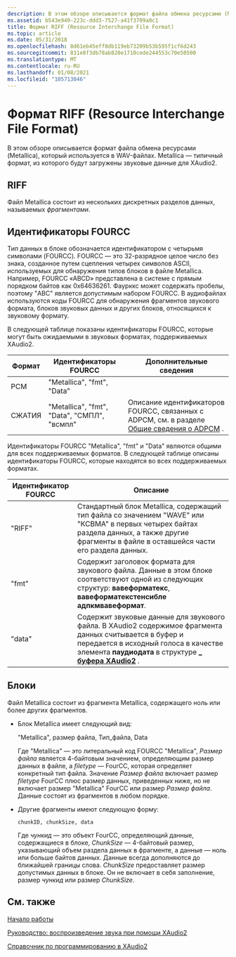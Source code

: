```yaml
---
description: В этом обзоре описывается формат файла обмена ресурсами (Metallica), который используется в WAV-файлах. Metallica — типичный формат, из которого будут загружены звуковые данные для XAudio2.
ms.assetid: b543e949-223c-ddd3-7527-a41f3709a0c1
title: Формат RIFF (Resource Interchange File Format)
ms.topic: article
ms.date: 05/31/2018
ms.openlocfilehash: 8d61eb45eff8db119eb73209b53b595f1cf6d243
ms.sourcegitcommit: 831e8f3db78ab820e1710cede244553c70e50500
ms.translationtype: MT
ms.contentlocale: ru-RU
ms.lasthandoff: 01/08/2021
ms.locfileid: "105713046"
---
```

# <a name="resource-interchange-file-format-riff"></a>Формат RIFF (Resource Interchange File Format)

В этом обзоре описывается формат файла обмена ресурсами (Metallica), который используется в WAV-файлах. Metallica — типичный формат, из которого будут загружены звуковые данные для XAudio2.

## <a name="riff"></a>RIFF

Файл Metallica состоит из нескольких дискретных разделов данных, называемых *фрагментами*.

## <a name="fourcc-identifiers"></a>Идентификаторы FOURCC

Тип данных в блоке обозначается идентификатором с четырьмя символами (FOURCC). FOURCC — это 32-разрядное целое число без знака, созданное путем сцепления четырех символов ASCII, используемых для обнаружения типов блоков в файле Metallica. Например, FOURCC «ABCD» представлена в системе с прямым порядком байтов как 0x64636261. Фаурккс может содержать пробелы, поэтому "ABC" является допустимым набором FOURCC. В аудиофайлах используются коды FOURCC для обнаружения фрагментов звукового формата, блоков звуковых данных и других блоков, относящихся к звуковому формату.

В следующей таблице показаны идентификаторы FOURCC, которые могут быть ожидаемыми в звуковых форматах, поддерживаемых XAudio2. 

| Формат | Идентификаторы FOURCC                     | Дополнительные сведения                                                                               |
|--------|----------------------------------------|------------------------------------------------------------------------------------------------------|
| PCM    | "Metallica", "fmt", "Data"                 |                                                                                                      |
| СЖАТИЯ  | "Metallica", "fmt", "Data", "СМПЛ", "всмпл" | Описание идентификаторов FOURCC, связанных с ADPCM, см. в разделе [Общие сведения о ADPCM](adpcm-overview.md) . |



 

Идентификаторы FOURCC "Metallica", "fmt" и "Data" являются общими для всех поддерживаемых форматов. В следующей таблице описаны идентификаторы FOURCC, которые находятся во всех поддерживаемых форматах. 

| Идентификатор FOURCC | Описание                                                                                                                                                                                                                        |
|-------------------|------------------------------------------------------------------------------------------------------------------------------------------------------------------------------------------------------------------------------------|
| "RIFF"            | Стандартный блок Metallica, содержащий тип файла со значением "WAVE" или "КСВМА" в первых четырех байтах раздела данных, а также другие фрагменты в файле в оставшейся части его раздела данных.                                   |
| "fmt"             | Содержит заголовок формата для звукового файла. Данные в этом блоке соответствуют одной из следующих структур: **вавеформатекс**, **вавеформатекстенсибле адпкмвавеформат**.                                                  |
| "data"            | Содержит звуковые данные для звукового файла. В XAudio2 содержимое фрагмента данных считывается в буфер и передается в исходный голоса в качестве элемента **паудиодата** в структуре [**\_ буфера XAudio2**](/windows/desktop/api/xaudio2/ns-xaudio2-xaudio2_buffer) . |



 

## <a name="chunks"></a>Блоки

Файл Metallica состоит из фрагмента Metallica, содержащего ноль или более других фрагментов.

-   Блок Metallica имеет следующий вид:

    "Metallica", размер файла, Тип_файла, Data

    Где "Metallica" — это литеральный код FOURCC "Metallica", *Размер файла* является 4-байтовым значением, определяющим размер данных в файле, а *filetype* — FourCC, которая определяет конкретный тип файла. Значение *Размер файла* включает размер *filetype* FourCC плюс размер данных, приведенных ниже, но не включает размер "Metallica" FourCC или размер *Размер файла*. Данные состоят из фрагментов в любом порядке.

-   Другие фрагменты имеют следующую форму:

    ```
    chunkID, chunkSize, data
    ```

    

    Где *чункид* — это объект FourCC, определяющий данные, содержащиеся в блоке, *ChunkSize* — 4-байтовый размер, указывающий объем раздела данных в фрагменте, а данные — ноль или больше байтов данных. Данные всегда дополняются до ближайшей границы слова. *ChunkSize* предоставляет размер допустимых данных в блоке. Он не включает в себя заполнение, размер *чункид* или размер *ChunkSize*.

## <a name="related-topics"></a>См. также

<dl> <dt>

[Начало работы](getting-started.md)
</dt> <dt>

[Руководство: воспроизведение звука при помощи XAudio2](how-to--play-a-sound-with-xaudio2.md)
</dt> <dt>

[Справочник по программированию в XAudio2](programming-reference.md)
</dt> </dl>

 

 



